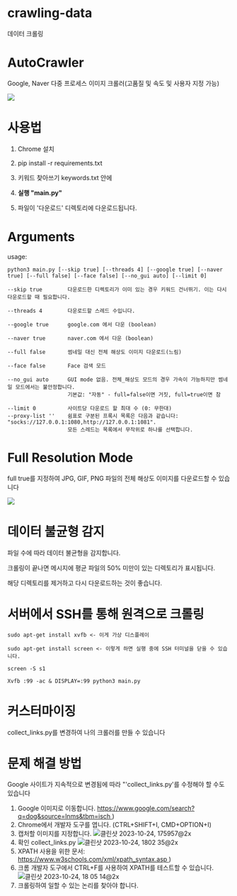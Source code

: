 # crawling-data
데이터 크롤링
# AutoCrawler
Google, Naver 다중 프로세스 이미지 크롤러(고품질 및 속도 및 사용자 지정 가능)

![](docs/animation.gif)

# 사용법

1. Chrome 설치

2. pip install -r requirements.txt

3. 키워드 찾아쓰기 keywords.txt 안에

4. **실행 "main.py"**

5. 파일이 '다운로드' 디렉토리에 다운로드됩니다.


# Arguments
usage:
```
python3 main.py [--skip true] [--threads 4] [--google true] [--naver true] [--full false] [--face false] [--no_gui auto] [--limit 0]
```

```
--skip true        다운로드한 디렉토리가 이미 있는 경우 키워드 건너뛰기. 이는 다시 다운로드할 때 필요합니다.

--threads 4        다운로드할 스레드 수입니다.

--google true      google.com 에서 다운 (boolean)

--naver true       naver.com 에서 다운 (boolean)

--full false       썸네일 대신 전체 해상도 이미지 다운로드(느림)

--face false       Face 검색 모드

--no_gui auto      GUI mode 없음. 전체_해상도 모드의 경우 가속이 가능하지만 썸네일 모드에서는 불안정합니다.
                   기본값: "자동" - full=false이면 거짓, full=true이면 참
                   
--limit 0          사이트당 다운로드 할 최대 수 (0: 무한대)
--proxy-list ''    쉼표로 구분된 프록시 목록은 다음과 같습니다: "socks://127.0.0.1:1080,http://127.0.0.1:1081".
                   모든 스레드는 목록에서 무작위로 하나를 선택합니다.
```


# Full Resolution Mode

full true를 지정하여 JPG, GIF, PNG 파일의 전체 해상도 이미지를 다운로드할 수 있습니다

![](docs/full.gif)



# 데이터 불균형 감지

파일 수에 따라 데이터 불균형을 감지합니다.

크롤링이 끝나면 메시지에 평균 파일의 50% 미만이 있는 디렉토리가 표시됩니다.

해당 디렉토리를 제거하고 다시 다운로드하는 것이 좋습니다.


# 서버에서 SSH를 통해 원격으로 크롤링

```
sudo apt-get install xvfb <- 이게 가상 디스플레이

sudo apt-get install screen <- 이렇게 하면 실행 중에 SSH 터미널을 닫을 수 있습니다.

screen -S s1

Xvfb :99 -ac & DISPLAY=:99 python3 main.py
```

# 커스터마이징

collect_links.py를 변경하여 나의 크롤러를 만들 수 있습니다

# 문제 해결 방법

Google 사이트가 지속적으로 변경됨에 따라 "'collect_links.py'를 수정해야 할 수도 있습니다

1. Google 이미지로 이동합니다. [https://www.google.com/search?q=dog&source=lnms&tbm=isch ](https://www.google.com/search?q=dog&source=lnms&tbm=isch) )
2. Chrome에서 개발자 도구를 엽니다. (CTRL+SHIFT+I, CMD+OPTION+I)
3. 캡처할 이미지를 지정합니다.
![클린샷 2023-10-24, 175957@2x](https://github.com/YoongiKim/AutoCrawler/assets/38288705/6488d6df-1f01-4dfd-8691-6c0ac142fc04)
4. 확인 collect_links.py
![클린샷 2023-10-24, 1802 35@2x](https://github.com/YoongiKim/AutoCrawler/assets/38288705/097c6c03-dd43-45d4-939e-2f677f595362)
5. XPATH 사용을 위한 문서: [https://www.w3schools.com/xml/xpath_syntax.asp ](https://www.w3schools.com/xml/xpath_syntax.asp) )
6. 크롬 개발자 도구에서 CTRL+F를 사용하여 XPATH를 테스트할 수 있습니다.
![클린샷 2023-10-24, 18 05 14@2x](https://github.com/YoongiKim/AutoCrawler/assets/38288705/7ce2601f-9d53-48ff-a1cf-1a2befcc510f)
7. 크롤링하여 일할 수 있는 논리를 찾아야 합니다.
